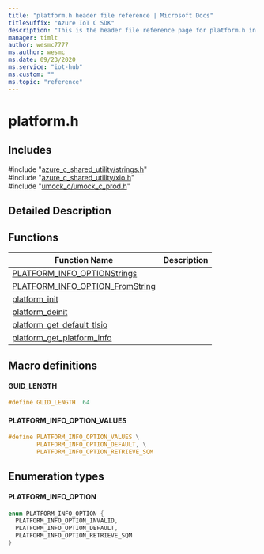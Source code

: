 ```yaml
---                             
title: "platform.h header file reference | Microsoft Docs" 
titleSuffix: "Azure IoT C SDK"            
description: "This is the header file reference page for platform.h in the Azure IoT C SDK. This SDK is used with Azure IoT Hub and Azure IoT Hub Device Provisioning Service"            
manager: timlt                 
author: wesmc7777              
ms.author: wesmc               
ms.date: 09/23/2020                    
ms.service: "iot-hub"             
ms.custom: ""                
ms.topic: "reference"        
---                            
```


# platform.h 

## Includes

\#include "[azure_c_shared_utility/strings.h](strings-h.md)"  
\#include "[azure_c_shared_utility/xio.h](xio-h.md)"  
\#include "[umock_c/umock_c_prod.h](umock-c-prod-h.md)"  

## Detailed Description

## Functions

Function Name                  | Description                                
--------------------------------|---------------------------------------------
[PLATFORM_INFO_OPTIONStrings](./platform-h/platform-info-optionstrings.md)            | 
[PLATFORM_INFO_OPTION_FromString](./platform-h/platform-info-option-fromstring.md)            | 
[platform_init](./platform-h/platform-init.md)            | 
[platform_deinit](./platform-h/platform-deinit.md)            | 
[platform_get_default_tlsio](./platform-h/platform-get-default-tlsio.md)            | 
[platform_get_platform_info](./platform-h/platform-get-platform-info.md)            | 

## Macro definitions

#### GUID_LENGTH

```C
#define GUID_LENGTH  64 
```

#### PLATFORM_INFO_OPTION_VALUES

```C
#define PLATFORM_INFO_OPTION_VALUES \
        PLATFORM_INFO_OPTION_DEFAULT, \
        PLATFORM_INFO_OPTION_RETRIEVE_SQM 
```

## Enumeration types

#### PLATFORM_INFO_OPTION

```C
enum PLATFORM_INFO_OPTION {
  PLATFORM_INFO_OPTION_INVALID,
  PLATFORM_INFO_OPTION_DEFAULT,
  PLATFORM_INFO_OPTION_RETRIEVE_SQM
}
```

